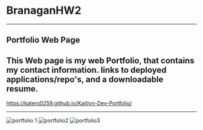# BranaganHW2
------
Portfolio Web Page
-----
This Web page is my web Portfolio, that contains my contact information. links to deployed applications/repo's, and a downloadable resume.
-----

https://katers0259.github.io/Kaitlyn-Dev-Portfolio/

-----
![portfolio 1](https://user-images.githubusercontent.com/69743567/104151256-c713d700-5399-11eb-9f32-d970949d0cfb.PNG)
![portfolio2](https://user-images.githubusercontent.com/69743567/104151257-c7ac6d80-5399-11eb-849f-94758eb1f319.PNG)
![portfolio3](https://user-images.githubusercontent.com/69743567/104151258-c7ac6d80-5399-11eb-8f54-586471808c71.PNG)

